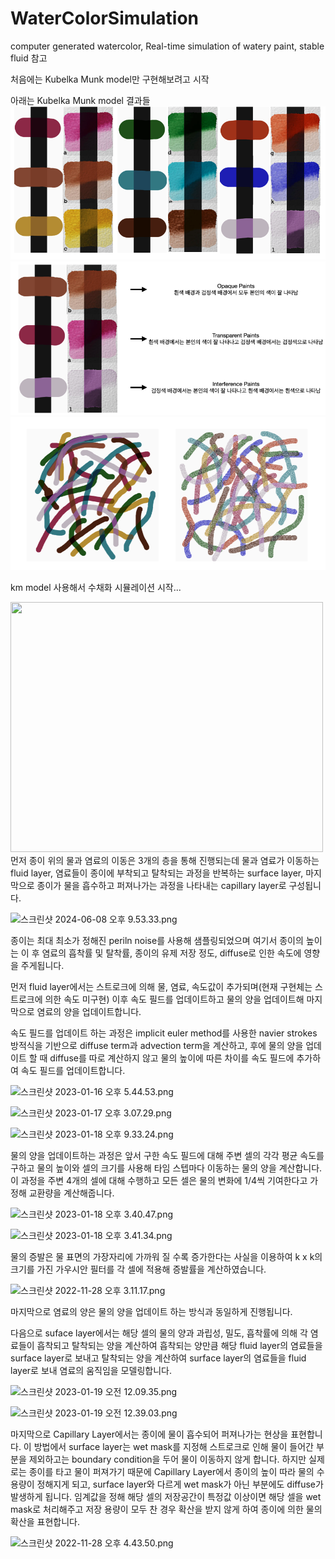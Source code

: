 # WaterColorSimulation

computer generated watercolor, Real-time simulation of watery paint, stable fluid 참고

처음에는 Kubelka Munk model만 구현해보려고 시작

아래는 Kubelka Munk model 결과들
<img src="https://github.com/jong1-choi/WaterColorSimulation/blob/main/Images/km1.png">
<img src="https://github.com/jong1-choi/WaterColorSimulation/blob/main/Images/km2.png">
<img src="https://github.com/jong1-choi/WaterColorSimulation/blob/main/Images/km3.png">

km model 사용해서 수채화 시뮬레이션 시작...

<img src="https://github.com/jong1-choi/WaterColorSimulation/blob/main/Images/demo.gif" width="500" height="400">
먼저 종이 위의 물과 염료의 이동은 3개의 층을 통해 진행되는데 물과 염료가 이동하는 fluid layer, 염료들이 종이에 부착되고 탈착되는 과정을 반복하는 surface layer, 마지막으로 종이가 물을 흡수하고 퍼져나가는 과정을 나타내는 capillary layer로 구성됩니다.

![스크린샷 2024-06-08 오후 9.53.33.png](watercolor%20simulation%207dd0b9353d1e4b2cb9921764089f81a8/%25EC%258A%25A4%25ED%2581%25AC%25EB%25A6%25B0%25EC%2583%25B7_2024-06-08_%25EC%2598%25A4%25ED%259B%2584_9.53.33.png)

종이는 최대 최소가 정해진 periln noise를 사용해 샘플링되었으며 여기서 종이의 높이는 이 후 염료의 흡착률 및 탈착률, 종이의 유제 저장 정도, diffuse로 인한 속도에 영향을 주게됩니다.

먼저 fluid layer에서는 스트로크에 의해 물, 염료, 속도값이 추가되며(현재 구현체는 스트로크에 의한 속도 미구현) 이후 속도 필드를 업데이트하고 물의 양을 업데이트해 마지막으로 염료의 양을 업데이트합니다.

속도 필드를 업데이트 하는 과정은 implicit euler method를 사용한 navier strokes 방적식을 기반으로 diffuse term과 advection term을 계산하고, 후에 물의 양을 업데이트 할 때 diffuse를 따로 계산하지 않고 물의 높이에 따른 차이를 속도 필드에 추가하여 속도 필드를 업데이트합니다.

![스크린샷 2023-01-16 오후 5.44.53.png](watercolor%20simulation%207dd0b9353d1e4b2cb9921764089f81a8/%25EC%258A%25A4%25ED%2581%25AC%25EB%25A6%25B0%25EC%2583%25B7_2023-01-16_%25EC%2598%25A4%25ED%259B%2584_5.44.53.png)

![스크린샷 2023-01-17 오후 3.07.29.png](watercolor%20simulation%207dd0b9353d1e4b2cb9921764089f81a8/%25EC%258A%25A4%25ED%2581%25AC%25EB%25A6%25B0%25EC%2583%25B7_2023-01-17_%25EC%2598%25A4%25ED%259B%2584_3.07.29.png)

![스크린샷 2023-01-18 오후 9.33.24.png](watercolor%20simulation%207dd0b9353d1e4b2cb9921764089f81a8/%25EC%258A%25A4%25ED%2581%25AC%25EB%25A6%25B0%25EC%2583%25B7_2023-01-18_%25EC%2598%25A4%25ED%259B%2584_9.33.24.png)

물의 양을 업데이트하는 과정은 앞서 구한 속도 필드에 대해 주변 셀의 각각 평균 속도를 구하고 물의 높이와 셀의 크기를 사용해 타임 스텝마다 이동하는 물의 양을 계산합니다. 이 과정을 주변 4개의 셀에 대해 수행하고 모든 셀은 물의 변화에 1/4씩 기여한다고 가정해 교환량을 계산해줍니다.

![스크린샷 2023-01-18 오후 3.40.47.png](watercolor%20simulation%207dd0b9353d1e4b2cb9921764089f81a8/%25EC%258A%25A4%25ED%2581%25AC%25EB%25A6%25B0%25EC%2583%25B7_2023-01-18_%25EC%2598%25A4%25ED%259B%2584_3.40.47.png)

![스크린샷 2023-01-18 오후 3.41.34.png](watercolor%20simulation%207dd0b9353d1e4b2cb9921764089f81a8/%25EC%258A%25A4%25ED%2581%25AC%25EB%25A6%25B0%25EC%2583%25B7_2023-01-18_%25EC%2598%25A4%25ED%259B%2584_3.41.34.png)

물의 증발은 물 표면의 가장자리에 가까워 질 수록 증가한다는 사실을 이용하여 k x k의 크기를 가진 가우시안 필터를 각 셀에 적용해 증발률을 계산하였습니다.

![스크린샷 2022-11-28 오후 3.11.17.png](watercolor%20simulation%207dd0b9353d1e4b2cb9921764089f81a8/%25EC%258A%25A4%25ED%2581%25AC%25EB%25A6%25B0%25EC%2583%25B7_2022-11-28_%25EC%2598%25A4%25ED%259B%2584_3.11.17.png)

마지막으로 염료의 양은 물의 양을 업데이트 하는 방식과 동일하게 진행됩니다.

다음으로 suface layer에서는 해당 셀의 물의 양과 과립성, 밀도, 흡착률에 의해 각 염료들이 흡착되고 탈착되는 양을 계산하여 흡착되는 양만큼 해당 fluid layer의 염료들을 surface layer로 보내고 탈착되는 양을 계산하여 surface layer의 염료들을 fluid layer로 보내 염료의 움직임을 모델링합니다.

![스크린샷 2023-01-19 오전 12.09.35.png](watercolor%20simulation%207dd0b9353d1e4b2cb9921764089f81a8/%25EC%258A%25A4%25ED%2581%25AC%25EB%25A6%25B0%25EC%2583%25B7_2023-01-19_%25EC%2598%25A4%25EC%25A0%2584_12.09.35.png)

![스크린샷 2023-01-19 오전 12.39.03.png](watercolor%20simulation%207dd0b9353d1e4b2cb9921764089f81a8/%25EC%258A%25A4%25ED%2581%25AC%25EB%25A6%25B0%25EC%2583%25B7_2023-01-19_%25EC%2598%25A4%25EC%25A0%2584_12.39.03.png)

마지막으로 Capillary Layer에서는 종이에 물이 흡수되어 퍼져나가는 현상을 표현합니다.
이 방법에서 surface layer는 wet mask를 지정해 스트로크로 인해 물이 들어간 부분을 제외하고는 boundary condition을 두어 물이 이동하지 않게 합니다. 하지만 실제로는 종이를 타고 물이 퍼져가기 때문에 Capillary Layer에서 종이의 높이 따라 물의 수용량이 정해지게 되고, surface layer와 다르게 wet mask가 아닌 부분에도 diffuse가 발생하게 됩니다. 임계값을 정해 해당 셀의 저장공간이 특정값 이상이면 해당 셀을 wet mask로 처리해주고 저장 용량이 모두 찬 경우 확산을 받지 않게 하여 종이에 의한 물의 확산을 표현합니다.

![스크린샷 2022-11-28 오후 4.43.50.png](watercolor%20simulation%207dd0b9353d1e4b2cb9921764089f81a8/%25EC%258A%25A4%25ED%2581%25AC%25EB%25A6%25B0%25EC%2583%25B7_2022-11-28_%25EC%2598%25A4%25ED%259B%2584_4.43.50.png)
